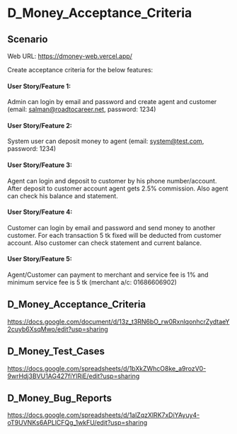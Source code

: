 # D_Money_Acceptance_Criteria
## Scenario
Web URL: https://dmoney-web.vercel.app/

Create acceptance criteria for the below features: 
#### User Story/Feature 1: 
Admin can login by email and password and create agent and customer (email: salman@roadtocareer.net,  password: 1234)
#### User Story/Feature 2: 
System user can deposit money to agent (email: system@test.com, password: 1234)
#### User Story/Feature 3: 
Agent can login and deposit to customer by his phone number/account. After deposit to customer account agent gets 2.5% commission. Also agent can check his balance and statement.
#### User Story/Feature 4: 
Customer can login by email and password and send money to another customer. For each transaction 5 tk fixed will be deducted from customer account. Also customer can check statement and current balance.
#### User Story/Feature 5: 
Agent/Customer can payment to merchant and service fee is 1% and minimum service fee is 5 tk (merchant a/c: 01686606902)

## D_Money_Acceptance_Criteria
https://docs.google.com/document/d/13z_t3RN6bO_rw0RxnlqonhcrZydtaeY2cuyb6XsqMwo/edit?usp=sharing

## D_Money_Test_Cases
https://docs.google.com/spreadsheets/d/1bXkZWhcO8ke_a9rozV0-9wrHdj3BVU1AG427fiYlRiE/edit?usp=sharing

## D_Money_Bug_Reports
https://docs.google.com/spreadsheets/d/1alZqzXlRK7xDiYAyuy4-oT9UVNKs6APLlCFQg_1wkFU/edit?usp=sharing
